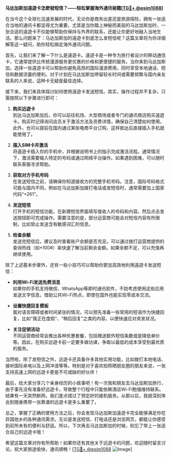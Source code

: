 **马达加斯加遠遊卡怎麽發短信？——轻松掌握海外通讯秘籍[[TG💪+ @esim1088](https://t.me/s/esim1088)]**

在当今这个全球化迅速发展的时代，无论你是商务出差还是旅游探险，拥有一张适合当地的通讯卡都显得尤为重要。尤其是当你踏上神秘而美丽的马达加斯加时，一张合适的遠遊卡不仅能够帮助你保持与外界的联系，还能让你更好地融入当地生活。那么问题来了：马达加斯加的遠遊卡到底怎么发短信呢？这篇文章将为你详细解答这一疑问，助你轻松搞定海外通讯问题。

首先，让我们来了解一下什么是遠遊卡。遠遊卡是一种专为旅行者设计的移动通信卡，它通常提供比传统漫游服务更优惠的价格和更便捷的服务。当你来到马达加斯加，选择一张遠遊卡可以帮助你避免高昂的国际漫游费用，同时享受本地通话、短信和数据流量的便利。对于计划在马达加斯加停留较长时间或需要频繁与国内亲友联系的人来说，這种卡无疑是最佳选择。

接下来，我们来具体探讨如何使用遠遊卡发送短信。其实，操作过程并不复杂，只需按照以下步骤进行即可：

1. **购买远遊卡**  
   到达马达加斯加后，你可以前往机场、大型商场或者专门的通讯商店购买遠遊卡。购买时记得询问店员关于激活方法及资费详情，确保自己清楚如何使用。此外，也可以提前在国内通过某些电商平台订购，这样抵达后直接插入手机就能使用了。

2. **插入SIM卡并激活**  
   将遠遊卡插入你的手机中，并根据说明书上的指示完成激活流程。通常情况下，激活需要输入特定的号码或通过网络平台操作。如果遇到困难，可以随时联系客服寻求帮助。

3. **获取对方手机号码**  
   在发送短信之前，请确保你知道接收方的完整手机号码。注意，国际号码格式可能与国内不同，例如在马达加斯加拨打电话或发短信时，通常需要加上国家代码“+261”。

4. **发送短信**  
   打开手机的短信功能，在新建短信界面填写接收人的号码和内容。然后点击发送按钮即可完成操作。需要注意的是，部分运营商可能会对短信内容有所限制，比如禁止发送含有敏感词汇的信息。

5. **检查余额**  
   发送完短信后，建议及时查看账户余额是否充足。可以通过拨打运营商提供的查询热线（如*100#）来快速了解当前剩余金额。如果余额不足，可以充值再继续使用。

除了上述基本步骤外，还有一些小技巧可以帮助你更加高效地利用遠遊卡发送短信：

- **利用Wi-Fi发送免费消息**  
  如果你的手机支持微信、WhatsApp等即时通讯软件，不妨考虑使用这些应用发送文字信息。借助公共Wi-Fi热点，即使在国外也能实现零成本交流。

- **设置快捷回复模板**  
  面对语言障碍或者时间紧张的情况，可以预先准备一些常用的短语作为快捷回复，比如“我正在度假”、“稍后回复”之类的内容，以便快速应对突发状况。

- **关注促销活动**  
  不同运营商经常会推出各种优惠套餐，包括赠送额外短信条数或是降低单价等。因此，在购买远遊卡前一定要多做功课，争取以最低的成本享受到最优质的服务。

当然啦，除了发短信之外，远遊卡还具备许多其他实用功能，比如拨打本地电话、接听国际来电以及上网冲浪等等。特别是对于喜欢拍照晒朋友圈的朋友来说，一张支持高速上网的远遊卡更是不可或缺的好伙伴！

最后，给大家分享几个亲身经历的小故事吧！有一次我和朋友去马达加斯加旅行，由于事先没有准备好远遊卡，导致整个行程中只能依赖酒店Wi-Fi勉强维持联系。结果有一天突然断网，我们差点错过了预定好的接机服务。从那以后，我就深刻体会到随身携带一张靠谱的远遊卡是多么重要了。

总之，掌握了正确的使用方法之后，你会发现马达加斯加遠遊卡完全能够满足你在异国他乡的各种通讯需求。无论是发送短信、打电话还是浏览网页，都能让你感受到前所未有的便利与舒适。所以，下次再去马达加斯加的时候，别忘了带上一张适合自己的远遊卡哦！

希望这篇文章对你有所帮助！如果你还有其他关于远遊卡的问题，欢迎随时留言讨论。祝大家旅途愉快，通讯顺畅！[[TG💪+ @esim1088](https://t.me/s/esim1088) ![Image](https://i.postimg.cc/4NQfJmqS/Snipaste-2025-05-13-00-14-12.png)]